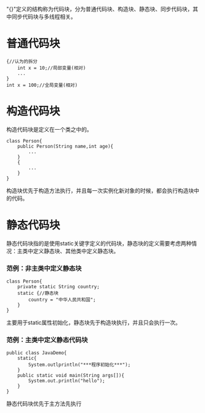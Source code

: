 "{}"定义的结构称为代码块，分为普通代码块、构造块、静态块、同步代码块，其中同步代码块与多线程相关。
# 普通代码块
```
{//认为的拆分
	int x = 10;//局部变量(相对)
    ...
}
int x = 100;//全局变量(相对)
```
# 构造代码块
构造代码块是定义在一个类之中的。
```
class Person{
	public Person(String name,int age){
    	...
    }
    {
    	...
    }
}
```
构造块优先于构造方法执行，并且每一次实例化新对象的时候，都会执行构造块中的代码。
# 静态代码块
静态代码块指的是使用static关键字定义的代码块，静态块的定义需要考虑两种情况：主类中定义静态块、其他类中定义静态块。
### 范例：非主类中定义静态块
```
class Person{
	private static String country;
    static {//静态块
    	country = "中华人民共和国";
    }
}
```
主要用于static属性初始化，静态块先于构造块执行，并且只会执行一次。
### 范例：主类中定义静态代码块
```
public class JavaDemo{
	static{
    	System.outlprintln("***程序初始化***");
    }
    public static void main(String args[]){
    	System.out.println("hello");
    }
}
```
静态代码块优先于主方法先执行
